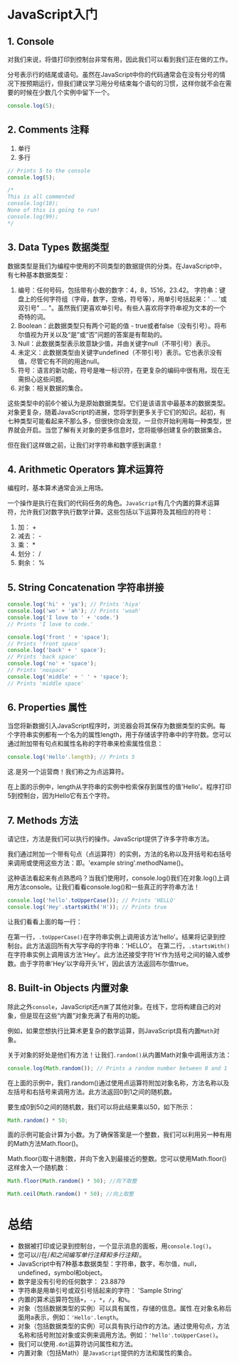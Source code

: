 # JavaScript入门

## 1. Console

对我们来说，将值打印到控制台非常有用，因此我们可以看到我们正在做的工作。

分号表示行的结尾或语句。虽然在JavaScript中你的代码通常会在没有分号的情况下按预期运行，但我们建议学习用分号结束每个语句的习惯，这样你就不会在需要的时候在少数几个实例中留下一个。
```js
console.log(5);
```

## 2. Comments 注释
1. 单行
2. 多行

```js
// Prints 5 to the console
console.log(5);

/*
This is all commented
console.log(10);
None of this is going to run!
console.log(99);
*/
```

## 3. Data Types 数据类型

数据类型是我们为编程中使用的不同类型的数据提供的分类。在JavaScript中，有七种基本数据类型：

1. 编号：任何号码，包括带有小数的数字：4，8，1516，23.42。
字符串：键盘上的任何字符组（字母，数字，空格，符号等），用单引号括起来：' ... '或双引号" ... "。虽然我们更喜欢单引号。有些人喜欢将字符串视为文本的一个奇特的词。
2. Boolean：此数据类型只有两个可能的值 - true或者false（没有引号）。将布尔值视为开关以及“是”或“否”问题的答案是有帮助的。
3. Null：此数据类型表示故意缺少值，并由关键字null（不带引号）表示。
4. 未定义：此数据类型由关键字undefined（不带引号）表示。它也表示没有值，尽管它有不同的用途null。
5. 符号：语言的新功能，符号是唯一标识符，在更复杂的编码中很有用。现在无需担心这些问题。
6. 对象：相关数据的集合。

这些类型中的前6个被认为是原始数据类型。它们是该语言中最基本的数据类型。对象更复杂，随着JavaScript的进展，您将学到更多关于它们的知识。起初，有七种类型可能看起来不那么多，但很快你会发现，一旦你开始利用每一种类型，世界就会开启。当您了解有关对象的更多信息时，您将能够创建复杂的数据集合。

但在我们这样做之前，让我们对字符串和数字感到满意！

## 4. Arithmetic Operators 算术运算符
编程时，基本算术通常会派上用场。

一个操作是执行在我们的代码任务的角色。`JavaScript`有几个内置的算术运算符，允许我们对数字执行数学计算。这些包括以下运算符及其相应的符号：

1. 加： +
2. 减去： -
3. 乘： *
4. 划分： /
5. 剩余： %

## 5. String Concatenation 字符串拼接

```js
console.log('hi' + 'ya'); // Prints 'hiya'
console.log('wo' + 'ah'); // Prints 'woah'
console.log('I love to ' + 'code.')
// Prints 'I love to code.'
```

```js
console.log('front ' + 'space');
// Prints 'front space'
console.log('back' + ' space');
// Prints 'back space'
console.log('no' + 'space');
// Prints 'nospace'
console.log('middle' + ' ' + 'space');
// Prints 'middle space'
```
## 6. Properties 属性

当您将新数据引入JavaScript程序时，浏览器会将其保存为数据类型的实例。每个字符串实例都有一个名为的属性length，用于存储该字符串中的字符数。您可以通过附加带有句点和属性名称的字符串来检索属性信息：
```js
console.log('Hello'.length); // Prints 5
```
这.是另一个运营商！我们称之为点运算符。

在上面的示例中，length从字符串的实例中检索保存到属性的值'Hello'。程序打印5到控制台，因为Hello它有五个字符。

## 7. Methods 方法
请记住，方法是我们可以执行的操作。JavaScript提供了许多字符串方法。

我们通过附加一个带有句点（点运算符）的实例，方法的名称以及开括号和右括号来调用或使用这些方法：即。'example string'.methodName()。

这种语法看起来有点熟悉吗？当我们使用时，console.log()我们在对象.log()上调用方法console。让我们看看console.log()和一些真正的字符串方法！

```js
console.log('hello'.toUpperCase()); // Prints 'HELLO'
console.log('Hey'.startsWith('H')); // Prints true

```

让我们看看上面的每一行：

在第一行，`.toUpperCase()`在字符串实例上调用该方法'hello'。结果将记录到控制台。此方法返回所有大写字母的字符串：'HELLO'。
在第二行，`.startsWith()`在字符串实例上调用该方法'Hey'。此方法还接受字符'H'作为括号之间的输入或参数。由于字符串'Hey'以字母开头'H'，因此该方法返回布尔值true。

## 8. Built-in Objects 内置对象
除此之外`console`，JavaScript还`内置`了其他对象。在线下，您将构建自己的对象，但是现在这些“内置”对象充满了有用的功能。

例如，如果您想执行比算术更复杂的数学运算，则JavaScript具有内置`Math`对象。

关于对象的好处是他们有方法！让我们`.random()`从内置Math对象中调用该方法：

```js
console.log(Math.random()); // Prints a random number between 0 and 1
```
在上面的示例中，我们.random()通过使用点运算符附加对象名称，方法名称以及左括号和右括号来调用方法。此方法返回0到1之间的随机数。

要生成0到50之间的随机数，我们可以将此结果乘以50，如下所示：

```js
Math.random() * 50;
```
面的示例可能会计算为小数。为了确保答案是一个整数，我们可以利用另一种有用的Math方法Math.floor()。

Math.floor()取十进制数，并向下舍入到最接近的整数。您可以使用Math.floor()这样舍入一个随机数：
```js
Math.floor(Math.random() * 50); //向下取整

Math.ceil(Math.random() * 50); //向上取整
```

# 总结

- 数据被打印或记录到控制台，一个显示消息的面板，用`console.log()`。
- 您可以//在/*和之间编写单行注释和多行注释*/。
- JavaScript中有7种基本数据类型：字符串，数字，布尔值，null，undefined，symbol和object。
- 数字是没有引号的任何数字： 23.8879
- 字符串是用单引号或双引号括起来的字符： 'Sample String'
- 内置的算术运算符包括`+`，`-`，`*`，`/`，和`%`。
- 对象（包括数据类型的实例）可以具有属性，存储的信息。属性.在对象名称后面用a表示，例如：`'Hello'.length`。
- 对象（包括数据类型的实例）可以具有执行动作的方法。通过使用句点，方法名称和括号附加对象或实例来调用方法。例如：`'hello'.toUpperCase()`。
- 我们可以使用`.dot`运算符访问属性和方法。
- 内置对象（包括Math）是`JavaScript`提供的方法和属性的集合。
